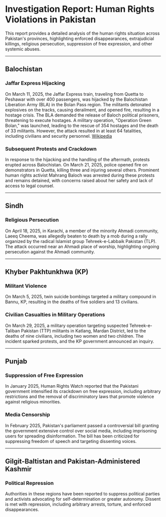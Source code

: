# Investigation Report: Human Rights Violations in Pakistan

This report provides a detailed analysis of the human rights situation across Pakistan's provinces, highlighting enforced disappearances, extrajudicial killings, religious persecution, suppression of free expression, and other systemic abuses.​

* * *

## Balochistan

### Jaffar Express Hijacking

On March 11, 2025, the Jaffar Express train, traveling from Quetta to Peshawar with over 400 passengers, was hijacked by the Balochistan Liberation Army (BLA) in the Bolan Pass region. The militants detonated explosives on the tracks, causing derailment, and opened fire, resulting in a hostage crisis. The BLA demanded the release of Baloch political prisoners, threatening to execute hostages. A military operation, "Operation Green Bolan," was launched, leading to the rescue of 354 hostages and the death of 33 militants. However, the attack resulted in at least 64 fatalities, including civilians and security personnel. ​[Wikipedia](https://en.wikipedia.org/wiki/2025_Jaffar_Express_hijacking?utm_source=chatgpt.com)

### Subsequent Protests and Crackdown

In response to the hijacking and the handling of the aftermath, protests erupted across Balochistan. On March 21, 2025, police opened fire on demonstrators in Quetta, killing three and injuring several others. Prominent human rights activist Mahrang Baloch was arrested during these protests and remains detained, with concerns raised about her safety and lack of access to legal counsel. ​

* * *

## Sindh

### Religious Persecution

On April 18, 2025, in Karachi, a member of the minority Ahmadi community, Laeeq Cheema, was allegedly beaten to death by a mob during a rally organized by the radical Islamist group Tehreek-e-Labbaik Pakistan (TLP). The attack occurred near an Ahmadi place of worship, highlighting ongoing persecution against the Ahmadi community. ​

* * *

## Khyber Pakhtunkhwa (KP)

### Militant Violence

On March 5, 2025, twin suicide bombings targeted a military compound in Bannu, KP, resulting in the deaths of five soldiers and 13 civilians. ​

### Civilian Casualties in Military Operations

On March 29, 2025, a military operation targeting suspected Tehreek-e-Taliban Pakistan (TTP) militants in Katlang, Mardan District, led to the deaths of nine civilians, including two women and two children. The incident sparked protests, and the KP government announced an inquiry. ​

* * *

## Punjab

### Suppression of Free Expression

In January 2025, Human Rights Watch reported that the Pakistani government intensified its crackdown on free expression, including arbitrary restrictions and the removal of discriminatory laws that promote violence against religious minorities. ​

### Media Censorship

In February 2025, Pakistan's parliament passed a controversial bill granting the government extensive control over social media, including imprisoning users for spreading disinformation. The bill has been criticized for suppressing freedom of speech and targeting dissenting voices. ​

* * *

## Gilgit-Baltistan and Pakistan-Administered Kashmir

### Political Repression

Authorities in these regions have been reported to suppress political parties and activists advocating for self-determination or greater autonomy. Dissent is met with repression, including arbitrary arrests, torture, and enforced disappearances. ​

&nbsp;